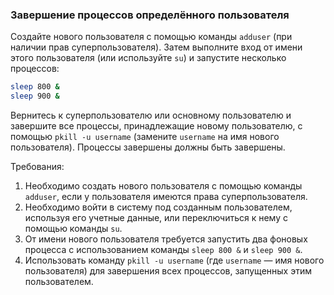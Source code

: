 
### Завершение процессов определённого пользователя

Создайте нового пользователя с помощью команды `adduser` (при наличии прав суперпользователя). Затем выполните вход от имени этого пользователя (или используйте `su`) и запустите несколько процессов:

```bash
sleep 800 &
sleep 900 &
```
Вернитесь к суперпользователю или основному пользователю и завершите все процессы, принадлежащие новому пользователю, с помощью `pkill -u username` (замените `username` на имя нового пользователя). Процессы завершены должны быть завершены.

Требования:
1. Необходимо создать нового пользователя с помощью команды `adduser`, если у пользователя имеются права суперпользователя.
2. Необходимо войти в систему под созданным пользователем, используя его учетные данные, или переключиться к нему с помощью команды `su`.
3. От имени нового пользователя требуется запустить два фоновых процесса с использованием команды `sleep 800 &` и `sleep 900 &`.
4. Использовать команду `pkill -u username` (где `username` — имя нового пользователя) для завершения всех процессов, запущенных этим пользователем.